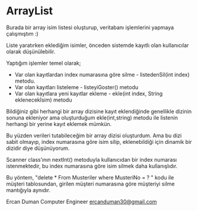 # ArrayList
Burada bir array isim listesi oluşturup, veritabanı işlemlerini yapmaya çalışmıştım :)

Liste yaratırken eklediğim isimler, önceden sistemde kayıtlı olan kullanıcılar olarak düşünülebilir. 

Yaptığım işlemler temel olarak;
- Var olan kayıtlardan index numarasına göre silme 	- listedenSil(int index) metodu. 
- Var olan kayıtları listeleme 				- listeyiGoster() metodu
- Var olan kayıtlara yeni kayıtlar ekleme 	        - ekle(int index, String eklenecekİsim) metodu

Bildiğiniz gibi herhangi bir array dizisine kayıt eklendiğinde genellikle dizinin sonuna ekleniyor ama oluşturduğum ekle(int,string) metodu ile listenin herhangi bir yerine kayıt eklemek mümkün.

Bu yüzden verileri tutabileceğim bir array dizisi oluşturdum. Ama bu dizi sabit olmayıp, index numarasına göre isim silip,
eklenebildiği için dinamik bir dizidir diye düşünüyorum. 

Scanner class’ının nextInt() metoduyla kullanıcıdan bir index numarası istenmektedir, bu index numarasına göre isim silmek daha kullanışlıdır. 

Bu yöntem, "delete * From Musteriler where MusteriNo = ? " kodu ile müşteri tablosundan, girilen müşteri numarasına göre müşteriyi silme mantığıyla aynıdır.


Ercan Duman
Computer Engineer
ercanduman30@gmail.com
